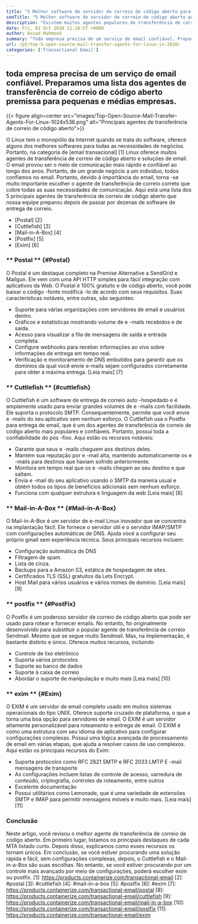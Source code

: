 ```yaml
---
title: "5 Melhor software de servidor de correio de código aberto para empresas em 2020" 
seoTitle: "5 Melhor software de servidor de correio de código aberto para empresas em 2020" 
description: "Existem muitos agentes populares de transferência de correio no mundo de código aberto para configurar seu próprio serviço de e -mail como o Gmail. Temos os 5 principais servidores de correio selecionados." 
date: Fri, 02 Oct 2020 11:18:57 +0000
author: Assad Mahmood
summary: "Toda empresa precisa de um serviço de email confiável. Preparamos uma lista dos agentes de transferência de correio de código aberto premissa para pequenas e médias empresas." 
url: /pt/top-5-open-source-mail-transfer-agents-for-linux-in-2020/
categories: ['Transactional Email']
---
```


## toda empresa precisa de um serviço de email confiável. Preparamos uma lista dos agentes de transferência de correio de código aberto premissa para pequenas e médias empresas.

{{< figure align=center src="images/Top-Open-Source-Mail-Transfer-Agents-For-Linux-1024x536.png" alt="Principais agentes de transferência de correio de código aberto">}}

O Linux tem o monopólio da Internet quando se trata do software, oferece alguns dos melhores softwares para todas as necessidades de negócios. Portanto, na categoria de [email transacional] [1] Linux oferece muitos agentes de transferência de correio de código aberto e soluções de email.
O email provou ser o meio de comunicação mais rápido e confiável ao longo dos anos. Portanto, de um grande negócio a um indivíduo, todos confiamos no email. Portanto, devido à importância do email, torna -se muito importante escolher o agente de transferência de correio correto que cobre todas as suas necessidades de comunicação.
Aqui está uma lista dos 5 principais agentes de transferência de correio de código aberto que nossa equipe preparou depois de passar por dezenas de software de entrega de correio.
  * [Postal] [2]
  * [Cuttlefish] [3]
  * [Mail-in-A-Box] [4]
  * [Postfix] [5]
  * [Exim] [6]

### ** Postal ** {#Postal}
O Postal é um destaque completo na Premise Alternative a SendGrid e Mailgun. Ele vem com uma API HTTP simples para fácil integração com aplicativos da Web. O Postal é 100% gratuito e de código aberto, você pode baixar o código -fonte modificá -lo de acordo com seus requisitos.
Suas características notáveis, entre outras, são seguintes:
  * Suporte para várias organizações com servidores de email e usuários dentro.
  * Gráficos e estatísticas mostrando volume de e -mails recebidos e de saída.
  * Acesso para visualizar a fila de mensagens de saída e entrada completa.
  * Configure webhooks para receber informações ao vivo sobre informações de entrega em tempo real.
  * Verificação e monitoramento de DNS embutidos para garantir que os domínios da qual você envie e-mails sejam configurados corretamente para obter a máxima entrega.
    [Leia mais] [7]

### ** Cuttlefish ** {#cuttlefish}
O Cuttlefish é um software de entrega de correio auto -hospedado e é amplamente usado para enviar grandes volumes de e -mails com facilidade. Ele suporta o protocolo SMTP. Consequentemente, permite que você envie e -mails do seu aplicativo sem nenhum esforço. O Cuttlefish usa o Postfix para entrega de email, que é um dos agentes de transferência de correio de código aberto mais populares e confiáveis. Portanto, possui toda a confiabilidade do pós -fixo.
Aqui estão os recursos notáveis:
  * Garante que seus e -mails cheguem aos destinos deles.
  * Mantém sua reputação por e -mail alta, mantendo automaticamente os e -mails para destinos que haviam sofrido anteriormente.
  * Monitora em tempo real que os e -mails chegam ao seu destino e que saltam.
  * Envia e -mail do seu aplicativo usando o SMTP da maneira usual e obtém todos os tipos de benefícios adicionais sem nenhum esforço.
  * Funciona com qualquer estrutura e linguagem da web
    [Leia mais] [8]

### ** Mail-in-A-Box ** {#Mail-in-A-Box}
O Mail-in-A-Box é um servidor de e-mail Linux inovador que se concentra na implantação fácil. Ele fornece o servidor útil e o servidor IMAP/SMTP com configurações automáticas de DNS. Ajuda você a configurar seu próprio gmail sem experiência técnica. Seus principais recursos incluem:
  * Configuração automática de DNS
  * Filtragem de spam.
  * Lista de cinza.
  * Backups para a Amazon S3, estática de hospedagem de sites.
  * Certificados TLS (SSL) gratuitos da Lets Encrypt.
  * Host Mail para vários usuários e vários nomes de domínio.
    [Leia mais] [9]

### ** postfix ** {#PostFix}
O Postfix é um poderoso servidor de correio de código aberto que pode ser usado para rotear e fornecer emails. No entanto, foi originalmente desenvolvido para substituir o popular agente de transferência de correio Sendmail. Mesmo que se segue muito Sendmail. Mas, na implementação, é bastante distinto e único. Oferece muitos recursos, incluindo
  * Controle de lixo eletrônico
  * Suporta vários protocolos
  * Suporte ao banco de dados
  * Suporte à caixa de correio
  * Abordar o suporte de manipulação e muito mais
    [Leia mais] [10]

### ** exim ** {#Exim}
O EXIM é um servidor de email completo usado em muitos sistemas operacionais do tipo UNIX. Oferece suporte cruzado de plataforma, o que a torna uma boa opção para servidores de email. O EXIM é um servidor altamente personalizável para roteamento e entrega de email. O EXIM é como uma estrutura com seu idioma de aplicativo para configurar configurações complexas. Possui uma lógica avançada de processamento de email em várias etapas, que ajuda a resolver casos de uso complexos. Aqui estão os principais recursos do Exim:
  * Suporta protocolos como RFC 2821 SMTP e RFC 2033 LMTP E -mail mensagens de transporte
  * As configurações incluem listas de controle de acesso, varredura de conteúdo, criptografia, controles de roteamento, entre outros
  * Excelente documentação
  * Possui utilitários como Lemonade, que é uma variedade de extensões SMTP e IMAP para permitir mensagens móveis e muito mais.
    [Leia mais] [11]

### Conclusão
Neste artigo, você revisou o melhor agente de transferência de correio de código aberto. Em primeiro lugar, listamos os principais destaques de cada MTA listado curto. Depois disso, explicamos como esses recursos os tornam únicos. Em conclusão, se você estiver procurando uma solução rápida e fácil, sem configurações complexas, depois, o Cuttlefish e o Mail-in-a-Box são suas escolhas. No entanto, se você estiver procurando por um controle mais avançado por meio de configurações, poderá escolher exim ou postfix.
[1]: https://products.containerize.com/transactional-email
[2]: #postal
[3]: #cuttlefish
[4]: #mail-in-a-box
[5]: #postfix
[6]: #exim
[7]: https://products.containerize.com/transactional-email/postal
[8]: https://products.containerize.com/transactional-email/cuttlefish
[9]: https://products.containerize.com/transactional-email/mail-in-a-box
[10]: https://products.containerize.com/transactional-email/postfix
[11]: https://products.containerize.com/transactional-email/exim
